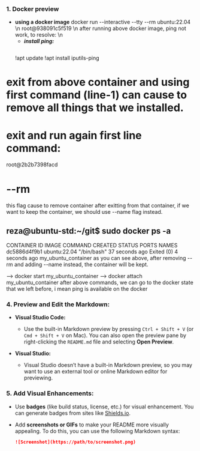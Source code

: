 ### 1. **Docker preview**

- **using a docker image**
  docker run --interactive --tty --rm ubuntu:22.04 \n
  root@938091c5f519 \n
  after running above docker image, ping not work, to resolve: \n
   - ***install ping:***
     ```markdown
    !apt update
    !apt install iputils-ping











# exit from above container and using first command (line-1) can cause to remove all things that we installed.

# exit and run again first line command:
root@2b2b7398facd

# --rm
this flag cause to remove container after exitting from that container, if we want to keep the container, we should use --name flag instead.

## reza@ubuntu-std:~/git$ sudo docker ps -a
CONTAINER ID   IMAGE          COMMAND       CREATED          STATUS                     PORTS     NAMES
dc5886d4f9b1   ubuntu:22.04   "/bin/bash"   37 seconds ago   Exited (0) 4 seconds ago             my_ubuntu_container
as you can see above, after removing --rm and adding --name instead, the container will be kept. 

--> docker start my_ubuntu_container
--> docker attach my_ubuntu_container
after above commands, we can go to the docker state that we left before, i mean ping is available on the docker
 




### 4. **Preview and Edit the Markdown:**

- **Visual Studio Code:**
  - Use the built-in Markdown preview by pressing `Ctrl + Shift + V` (or `Cmd + Shift + V` on Mac). You can also open the preview pane by right-clicking the `README.md` file and selecting **Open Preview**.
  
- **Visual Studio:**
  - Visual Studio doesn’t have a built-in Markdown preview, so you may want to use an external tool or online Markdown editor for previewing.

### 5. **Add Visual Enhancements:**

- Use **badges** (like build status, license, etc.) for visual enhancement. You can generate badges from sites like [Shields.io](https://shields.io).
- Add **screenshots or GIFs** to make your README more visually appealing. To do this, you can use the following Markdown syntax:

  ```markdown
  ![Screenshot](https://path/to/screenshot.png)